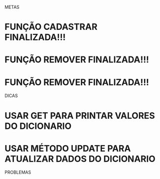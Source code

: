 METAS 

# FUNÇÃO CADASTRAR FINALIZADA!!!
# FUNÇÃO REMOVER FINALIZADA!!!
# FUNÇÃO REMOVER FINALIZADA!!!

DICAS

# USAR GET PARA PRINTAR VALORES DO DICIONARIO 
# USAR MÉTODO UPDATE PARA ATUALIZAR DADOS DO DICIONARIO

PROBLEMAS





